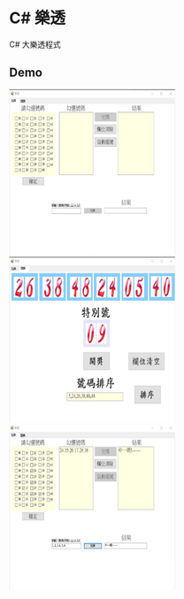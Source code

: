 # C# 樂透
 C# 大樂透程式
## Demo
<p align="left">
    <img src="/demo/demo1.jpg" width="300" height="300"/>
    <img src="/demo/demo2.jpg" width="300" height="300"/>
    <img src="/demo/demo3.jpg" width="300" height="300"/>
</p>
